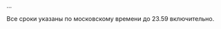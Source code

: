 <!-- без этой пустой строки ломается форматирование -->

...

Все сроки указаны по московскому времени до 23.59 включительно.
